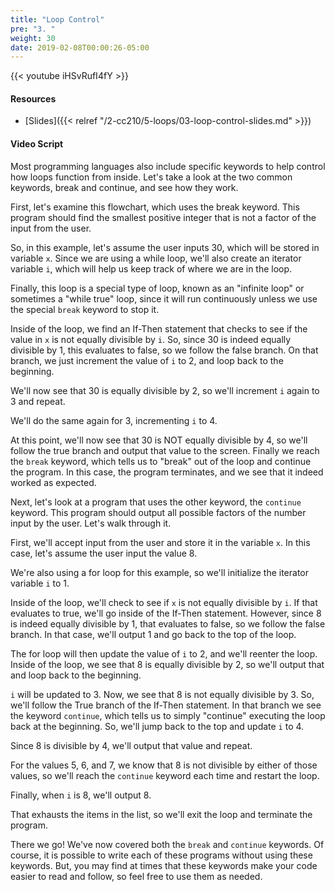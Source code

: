 ```yaml
---
title: "Loop Control"
pre: "3. "
weight: 30
date: 2019-02-08T00:00:26-05:00
---
```


{{< youtube iHSvRufI4fY >}}

#### Resources

* [Slides]({{< relref "/2-cc210/5-loops/03-loop-control-slides.md" >}})

#### Video Script

Most programming languages also include specific keywords to help control how loops function from inside. Let's take a look at the two common keywords, break and continue, and see how they work.

First, let's examine this flowchart, which uses the break keyword. This program should find the smallest positive integer that is not a factor of the input from the user.

So, in this example, let's assume the user inputs 30, which will be stored in variable `x`. Since we are using a while loop, we'll also create an iterator variable `i`, which will help us keep track of where we are in the loop.

Finally, this loop is a special type of loop, known as an "infinite loop" or sometimes a "while true" loop, since it will run continuously unless we use the special `break` keyword to stop it.

Inside of the loop, we find an If-Then statement that checks to see if the value in `x` is not equally divisible by `i`. So, since 30 is indeed equally divisible by 1, this evaluates to false, so we follow the false branch. On that branch, we just increment the value of `i` to 2, and loop back to the beginning.

We'll now see that 30 is equally divisible by 2, so we'll increment `i` again to 3 and repeat.

We'll do the same again for 3, incrementing `i` to 4.

At this point, we'll now see that 30 is NOT equally divisible by 4, so we'll follow the true branch and output that value to the screen. Finally we reach the `break` keyword, which tells us to "break" out of the loop and continue the program. In this case, the program terminates, and we see that it indeed worked as expected.

Next, let's look at a program that uses the other keyword, the `continue` keyword. This program should output all possible factors of the number input by the user. Let's walk through it.

First, we'll accept input from the user and store it in the variable `x`. In this case, let's assume the user input the value 8.

We're also using a for loop for this example, so we'll initialize the iterator variable `i` to 1.

Inside of the loop, we'll check to see if `x` is not equally divisible by `i`. If that evaluates to true, we'll go inside of the If-Then statement. However, since 8 is indeed equally divisible by 1, that evaluates to false, so we follow the false branch. In that case, we'll output 1 and go back to the top of the loop.

The for loop will then update the value of `i` to 2, and we'll reenter the loop. Inside of the loop, we see that 8 is equally divisible by 2, so we'll output that and loop back to the beginning.

`i` will be updated to 3. Now, we see that 8 is not equally divisible by 3. So, we'll follow the True branch of the If-Then statement. In that branch we see the keyword `continue`, which tells us to simply "continue" executing the loop back at the beginning. So, we'll jump back to the top and update `i` to 4.

Since 8 is divisible by 4, we'll output that value and repeat.

For the values 5, 6, and 7, we know that 8 is not divisible by either of those values, so we'll reach the `continue` keyword each time and restart the loop.

Finally, when `i` is 8, we'll output 8.

That exhausts the items in the list, so we'll exit the loop and terminate the program.

There we go! We've now covered both the `break` and `continue` keywords. Of course, it is possible to write each of these programs without using these keywords. But, you may find at times that these keywords make your code easier to read and follow, so feel free to use them as needed.
